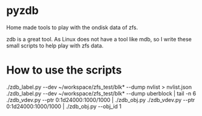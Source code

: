 # pyzdb
Home made tools to play with the ondisk data of zfs.

zdb is a great tool.
As Linux does not have a tool like mdb, so I write these small scripts to help play with zfs data.

# How to use the scripts
 ./zdb_label.py --dev ~/workspace/zfs_test/blk* --dump nvlist > nvlist.json
 ./zdb_label.py --dev ~/workspace/zfs_test/blk* --dump uberblock | tail -n 6
 ./zdb_vdev.py --ptr 0:1d24000:1000/1000 | ./zdb_obj.py
 ./zdb_vdev.py --ptr 0:1d24000:1000/1000 | ./zdb_obj.py --obj_id 1
